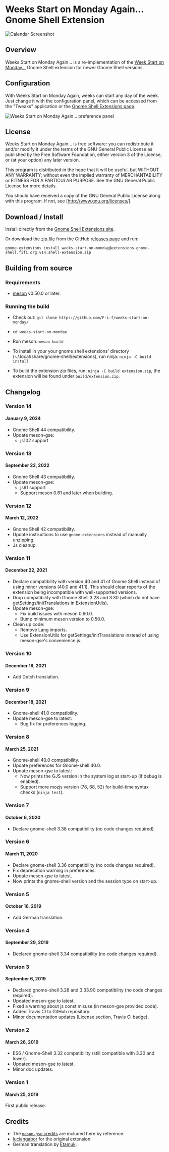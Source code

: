 Weeks Start on Monday Again... Gnome Shell Extension
====================================================

![Calendar Screenshot](docs/screenshot.png)


## Overview

Weeks Start on Monday Again... is a re-implementation of the [Week
Start on
Monday...](https://extensions.gnome.org/extension/646/weeks-start-on-monday/)
Gnome Shell extension for newer Gnome Shell versions.

## Configuration

With Weeks Start on Monday Again, weeks can start any day of the week.
Just change it with the configuration panel, which can be
accessed from the "Tweaks" application or the [Gnome Shell Extensions
page](https://extensions.gnome.org/local/).

![Weeks Start on Monday Again... preference panel](docs/preferences.png)

## License

Weeks Start on Monday Again... is free software: you can redistribute
it and/or modify it under the terms of the GNU General Public License
as published by the Free Software Foundation, either version 3 of the
License, or (at your option) any later version.

This program is distributed in the hope that it will be useful, but
WITHOUT ANY WARRANTY; without even the implied warranty of
MERCHANTABILITY or FITNESS FOR A PARTICULAR PURPOSE.  See the GNU
General Public License for more details.

You should have received a copy of the GNU General Public License
along with this program.  If not, see [http://www.gnu.org/licenses/].

## Download / Install

Install directly from the [Gnome Shell Extensions
site](https://extensions.gnome.org/extension/1720/weeks-start-on-monday-again/).

Or download the [zip
file](https://github.com/F-i-f/weeks-start-on-monday/releases/download/v14/weeks-start-on-monday@extensions.gnome-shell.fifi.org.v14.shell-extension.zip)
from the GitHub [releases
page](https://github.com/F-i-f/weeks-start-on-monday/releases) and run:

``` shell
gnome-extensions install weeks-start-on-monday@extensions.gnome-shell.fifi.org.v14.shell-extension.zip
```

## Building from source

### Requirements

- [meson](http://mesonbuild.com/) v0.50.0 or later.

### Running the build

- Check out: `git clone https://github.com/F-i-f/weeks-start-on-monday/`

- `cd weeks-start-on-monday`

- Run meson: `meson build`

- To install in your your gnome shell extensions' directory (~/.local/share/gnome-shell/extensions), run ninja: `ninja -C build install`

- To build the extension zip files, run: `ninja -C build extension.zip`, the extension will be found under `build/extension.zip`.

## Changelog

### Version 14
#### January 9, 2024

- Gnome Shell 44 compatibility.
- Update meson-gse:
  - js102 support

### Version 13
#### September 22, 2022

- Gnome Shell 43 compatibility.
- Update meson-gse:
  - js91 support
  - Support meson 0.61 and later when building.

### Version 12
#### March 12, 2022

- Gnome Shell 42 compatibility.
- Update instructions to use `gnome-extensions` instead of manually
  unzipping.
- Js cleanup.

### Version 11
#### December 22, 2021

- Declare compatibility with version 40 and 41 of Gnome Shell instead
  of using minor versions (40.0 and 41.1).  This should clear reports
  of the extension being incompatible with well-supported versions.
- Drop compatibility with Gnome Shell 3.28 and 3.30 (which do not have
  getSettings/initTranslations in ExtensionUtils).
- Update meson-gse:
  - Fix build issues with meson 0.60.0.
  - Bump minimum meson version to 0.50.0.
- Clean up code:
  - Remove Lang imports.
  - Use ExtensionUtils for getSettings/initTranslations instead of
	using meson-gse's convenience.js.

### Version 10
#### December 18, 2021

- Add Dutch translation.

### Version 9
#### December 18, 2021

- Gnome-shell 41.0 compatibility.
- Update meson-gse to latest:
  - Bug fix for preferences logging.

### Version 8
#### March 25, 2021

- Gnome-shell 40.0 compatibility.
- Update preferences for Gnome-shell 40.0.
- Update meson-gse to latest:
  - Now prints the GJS version in the system log at start-up (if debug
	is enabled).
  - Support more mozjs version (78, 68, 52) for build-time syntax
	checks (`ninja test`).

### Version 7
#### October 6, 2020

- Declare gnome-shell 3.38 compatibility (no code changes required).

### Version 6
#### March 11, 2020

- Declare gnome-shell 3.36 compatibility (no code changes required).
- Fix deprecation warning in preferences.
- Update meson-gse to latest.
- Now prints the gnome-shell version and the session type on start-up.

### Version 5
#### October 16, 2019

- Add German translation.

### Version 4
#### September 29, 2019

- Declared gnome-shell 3.34 compatibility (no code changes required).

### Version 3
#### September 6, 2019

- Declared gnome-shell 3.28 and 3.33.90 compatibility (no code changes required).
- Updated meson-gse to latest.
- Fixed a warning about js const misuse (in meson-gse provided code).
- Added Travis CI to GitHub repository.
- Minor documentation updates (License section, Travis CI badge).

### Version 2
#### March 26, 2019

- ES6 / Gnome-Shell 3.32 compatibility (still compatible with 3.30 and lower).
- Updated meson-gse to latest.
- Minor doc updates.

### Version 1
#### March 25, 2019

First public release.

## Credits

- The [`meson-gse` credits](https://github.com/F-i-f/meson-gse/) are
  included here by reference.
- [luciangabor](https://extensions.gnome.org/accounts/profile/luciangabor)
  for the original extension.
- German translation by [Etamuk](https://github.com/Etamuk).

<!--  LocalWords:  extensions' Changelog luciangabor ES6 gse js const
 -->
<!--  LocalWords:  merchantability Etamuk getSettings ExtensionUtils
 -->
<!--  LocalWords:  initTranslations gse's GJS mozjs re-implementation
 -->
